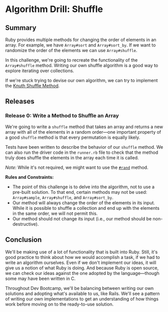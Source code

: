 # Algorithm Drill: Shuffle 
 
## Summary 
Ruby provides multiple methods for changing the order of elements in an array.  For example, we have `Array#sort` and `Array#sort_by`.  If we want to randomize the order of the elements we can use `Array#shuffle`.

In this challenge, we're going to recreate the functionality of the `Array#shuffle` method.  Writing our own shuffle algorithm is a good way to explore iterating over collections.

If we're stuck trying to devise our own algorithm, we can try to implement the [Knuth Shuffle Method](http://en.wikipedia.org/wiki/Fisher%E2%80%93Yates_shuffle).


## Releases
### Release 0: Write a Method to Shuffle an Array

We're going to write a `shuffle` method that takes an array and returns a new array with all of the elements in a random order—one important property of a good `shuffle` method is that every permutation is equally likely.

Tests have been written to describe the behavior of our `shuffle` method.  We can also run the driver code in the `runner.rb` file to check that the method truly does shuffle the elements in the array each time it is called.

*Note:*  While it's not required, we might want to use the [`#rand`](http://www.ruby-doc.org/core-1.9.3/Kernel.html#method-i-rand) method. 

**Rules and Constraints:**

- The point of this challenge is to delve into the algorithm, not to use a pre-built solution.  To that end, certain methods may not be used: `Array#sample`, `Array#shuffle`, and `Array#sort_by`.
- Our method will always change the order of the elements in its input.  While it is possible to shuffle a collection and end up with the elements in the same order, we will not permit this.
- Our method should not change its input (i.e., our method should be non-destructive).

## Conclusion
We'll be making use of a lot of functionality that is built into Ruby.  Still, it's good practice to think about how we would accomplish a task, if we had to write an algorithm ourselves. Even if we don't implement our ideas, it will give us a notion of what Ruby is doing. And because Ruby is open source, we can check our ideas against the one adopted by the language—though some may have been written in C.

Throughout Dev Bootcamp, we'll be balancing between writing our own solutions and adopting what's available to us, like Rails.  We'll see a pattern of writing our own implementations to get an understanding of how things work before moving on to the ready-to-use solution.
